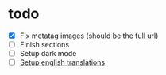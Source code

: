 # todo 

- [x] Fix metatag images (should be the full url)
- [ ] Finish sections
- [ ] Setup dark mode
- [ ] [Setup english translations](https://phrase.com/blog/posts/step-step-guide-javascript-localization/)

